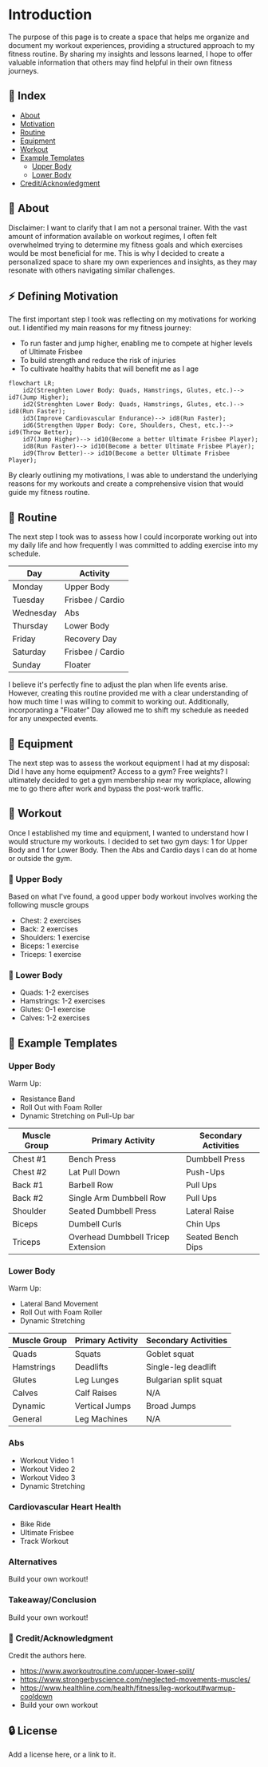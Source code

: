 # Introduction
The purpose of this page is to create a space that helps me organize and document my workout experiences, providing a structured approach to my fitness routine. By sharing my insights and lessons learned, I hope to offer valuable information that others may find helpful in their own fitness journeys. 

## :ledger: Index

- [About](#beginner-about)
- [Motivation](#zap-defining-motivation)
- [Routine](#wrench-Routine)
- [Equipment](#wrench-Equipment)
- [Workout](#wrench-workout)
- [Example Templates](#cherry_blossom-example-templates)
  - [Upper Body](#Upper-Body)
  - [Lower Body](#Lower-Body)
- [Credit/Acknowledgment](#star2-creditacknowledgment)

##  :beginner: About
Disclaimer: I want to clarify that I am not a personal trainer. With the vast amount of information available on workout regimes, I often felt overwhelmed trying to determine my fitness goals and which exercises would be most beneficial for me. This is why I decided to create a personalized space to share my own experiences and insights, as they may resonate with others navigating similar challenges.

## :zap: Defining Motivation
The first important step I took was reflecting on my motivations for working out. I identified my main reasons for my fitness journey:
-  To run faster and jump higher, enabling me to compete at higher levels of Ultimate Frisbee
-  To build strength and reduce the risk of injuries
-  To cultivate healthy habits that will benefit me as I age

```mermaid
flowchart LR;
    id2(Strenghten Lower Body: Quads, Hamstrings, Glutes, etc.)--> id7(Jump Higher);
    id2(Strenghten Lower Body: Quads, Hamstrings, Glutes, etc.)--> id8(Run Faster);
    id3(Improve Cardiovascular Endurance)--> id8(Run Faster);
    id6(Strengthen Upper Body: Core, Shoulders, Chest, etc.)--> id9(Throw Better);
    id7(Jump Higher)--> id10(Become a better Ultimate Frisbee Player);
    id8(Run Faster)--> id10(Become a better Ultimate Frisbee Player);
    id9(Throw Better)--> id10(Become a better Ultimate Frisbee Player);
```
By clearly outlining my motivations, I was able to understand the underlying reasons for my workouts and create a comprehensive vision that would guide my fitness routine.

##  :wrench: Routine
The next step I took was to assess how I could incorporate working out into my daily life and how frequently I was committed to adding exercise into my schedule.

| Day       | Activity        |
|-----------|------------------|
| Monday    | Upper Body                  |
| Tuesday   | Frisbee / Cardio                 |
| Wednesday | Abs                 |
| Thursday  | Lower Body                 |
| Friday    | Recovery Day                 |
| Saturday  | Frisbee / Cardio                 |
| Sunday    | Floater                 |

I believe it's perfectly fine to adjust the plan when life events arise. However, creating this routine provided me with a clear understanding of how much time I was willing to commit to working out. Additionally, incorporating a "Floater" Day allowed me to shift my schedule as needed for any unexpected events.

##  :wrench: Equipment
The next step was to assess the workout equipment I had at my disposal: Did I have any home equipment? Access to a gym? Free weights? I ultimately decided to get a gym membership near my workplace, allowing me to go there after work and bypass the post-work traffic.

##  :wrench: Workout
Once I established my time and equipment, I wanted to understand how I would structure my workouts. I decided to set two gym days: 1 for Upper Body and 1 for Lower Body. Then the Abs and Cardio days I can do at home or outside the gym. 

### :notebook: Upper Body
Based on what I've found, a good upper body workout involves working the following muscle groups
-  Chest: 2 exercises
-  Back: 2 exercises
-  Shoulders: 1 exercise
-  Biceps: 1 exercise
-  Triceps: 1 exercise

###  :nut_and_bolt: Lower Body
-  Quads: 1-2 exercises
-  Hamstrings: 1-2 exercises
-  Glutes: 0-1 exercise
-  Calves: 1-2 exercises

## :cherry_blossom: Example Templates

### Upper Body
Warm Up: 
-  Resistance Band
-  Roll Out with Foam Roller
-  Dynamic Stretching on Pull-Up bar

| Muscle Group | Primary Activity                     | Secondary Activities |
|----------    |----------                            |----------|
| Chest #1     | Bench Press                          | Dumbbell Press   |
| Chest #2     | Lat Pull Down                        | Push-Ups   |
| Back #1      | Barbell Row                          | Pull Ups   |
| Back #2      | Single Arm Dumbbell Row              | Pull Ups   |
| Shoulder     | Seated Dumbbell Press                | Lateral Raise    |
| Biceps       | Dumbell Curls                        | Chin Ups   |
| Triceps      | Overhead Dumbbell Tricep Extension   | Seated Bench Dips   |

### Lower Body
Warm Up: 
-  Lateral Band Movement
-  Roll Out with Foam Roller
-  Dynamic Stretching

| Muscle Group | Primary Activity | Secondary Activities |
|----------    |----------|----------|
| Quads        | Squats   | Goblet squat   |
| Hamstrings   | Deadlifts   | Single-leg deadlift  |
| Glutes       | Leg Lunges  | Bulgarian split squat  |
| Calves       | Calf Raises  | N/A |
| Dynamic      | Vertical Jumps  | Broad Jumps |
| General      | Leg Machines  | N/A |

### Abs
-  Workout Video 1
-  Workout Video 2
-  Workout Video 3
-  Dynamic Stretching

### Cardiovascular Heart Health
-  Bike Ride
-  Ultimate Frisbee
-  Track Workout

### Alternatives
Build your own workout!

### Takeaway/Conclusion
Build your own workout!


### :star2: Credit/Acknowledgment
Credit the authors here.
- https://www.aworkoutroutine.com/upper-lower-split/
- https://www.strongerbyscience.com/neglected-movements-muscles/
- https://www.healthline.com/health/fitness/leg-workout#warmup-cooldown
- Build your own workout


##  :lock: License
Add a license here, or a link to it.
